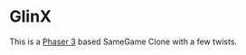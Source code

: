 # GlinX
This is a <a href="https://github.com/photonstorm/phaser">Phaser 3</a> based SameGame Clone with a few twists.
